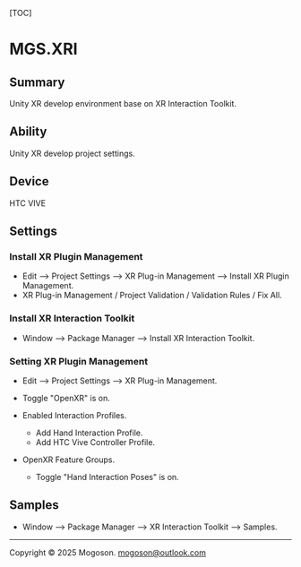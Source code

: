 [TOC]

# MGS.XRI

## Summary

Unity XR develop environment base on XR Interaction Toolkit.

## Ability

Unity XR develop project settings.

## Device

HTC VIVE

## Settings

### Install XR Plugin Management

- Edit --> Project Settings --> XR Plug-in Management --> Install XR Plugin Management.
- XR Plug-in Management / Project Validation / Validation Rules / Fix All.

### Install XR Interaction Toolkit

- Window --> Package Manager --> Install XR Interaction Toolkit.

### Setting XR Plugin Management

- Edit --> Project Settings --> XR Plug-in Management.

- Toggle "OpenXR" is on.
- Enabled Interaction Profiles.
  - Add Hand Interaction Profile.
  - Add HTC Vive Controller Profile.
- OpenXR Feature Groups.
  - Toggle "Hand Interaction Poses" is on.

## Samples

- Window --> Package Manager --> XR Interaction Toolkit --> Samples.

---

Copyright © 2025 Mogoson.	mogoson@outlook.com

